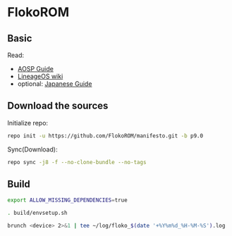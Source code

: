 # FlokoROM

## Basic

Read:

* [AOSP Guide](https://source.android.com/setup/build/requirements)
* [LineageOS wiki](https://wiki.lineageos.org/devices/cheeseburger/build)
* optional: [Japanese Guide](https://dev.maud.io/entry/2018/03/19/howto-build-lineageos-15-1/)

## Download the sources

Initialize repo:

```sh
repo init -u https://github.com/FlokoROM/manifesto.git -b p9.0
```

Sync(Download):

```sh
repo sync -j8 -f --no-clone-bundle --no-tags
```

## Build

```sh
export ALLOW_MISSING_DEPENDENCIES=true
```

```sh
. build/envsetup.sh
```

```sh
brunch <device> 2>&1 | tee ~/log/floko_$(date '+%Y%m%d_%H-%M-%S').log
```
